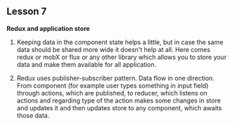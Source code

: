 ## Lesson 7
**Redux and application store**

1. Keeping data in the component state helps a little, but in case the same data should be shared more wide
it doesn't help at all. Here comes redux or mobX or flux or any other library which allows you to store your data
and make them available for all application.

2. Redux uses publisher-subscriber pattern. Data flow in one direction. From component (for example user types
something in input field) through actions, which are published, to reducer, which listens on actions and regarding
type of the action makes some changes in store and updates it and then updates store to any component, which awaits
those data.
